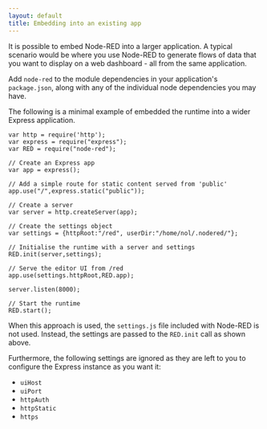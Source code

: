 ```yaml
---
layout: default
title: Embedding into an existing app
---   
```


It is possible to embed Node-RED into a larger application. A typical scenario
would be where you use Node-RED to generate flows of data that you want to
display on a web dashboard - all from the same application.


Add `node-red` to the module dependencies in your application's `package.json`,
along with any of the individual node dependencies you may have.

The following is a minimal example of embedded the runtime into a wider Express
application.

    var http = require('http');
    var express = require("express");
    var RED = require("node-red");
    
    // Create an Express app
    var app = express();
    
    // Add a simple route for static content served from 'public'
    app.use("/",express.static("public"));
    
    // Create a server
    var server = http.createServer(app);
    
    // Create the settings object
    var settings = {httpRoot:"/red", userDir:"/home/nol/.nodered/"};
    
    // Initialise the runtime with a server and settings
    RED.init(server,settings);
    
    // Serve the editor UI from /red
    app.use(settings.httpRoot,RED.app);

    server.listen(8000);
    
    // Start the runtime
    RED.start();

When this approach is used, the `settings.js` file included with Node-RED is not
used. Instead, the settings are passed to the `RED.init` call as shown above.

Furthermore, the following settings are ignored as they are left to you to
configure the Express instance as you want it:

 - `uiHost`
 - `uiPort`
 - `httpAuth`
 - `httpStatic`
 - `https`


